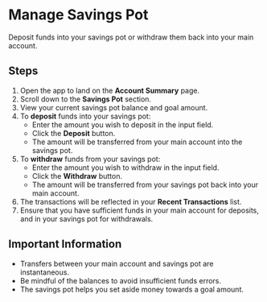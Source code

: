 # Manage Savings Pot

Deposit funds into your savings pot or withdraw them back into your main account.

## Steps

1. Open the app to land on the **Account Summary** page.
2. Scroll down to the **Savings Pot** section.
3. View your current savings pot balance and goal amount.
4. To **deposit** funds into your savings pot:
   - Enter the amount you wish to deposit in the input field.
   - Click the **Deposit** button.
   - The amount will be transferred from your main account into the savings pot.
5. To **withdraw** funds from your savings pot:
   - Enter the amount you wish to withdraw in the input field.
   - Click the **Withdraw** button.
   - The amount will be transferred from your savings pot back into your main account.
6. The transactions will be reflected in your **Recent Transactions** list.
7. Ensure that you have sufficient funds in your main account for deposits, and in your savings pot for withdrawals.

## Important Information

- Transfers between your main account and savings pot are instantaneous.
- Be mindful of the balances to avoid insufficient funds errors.
- The savings pot helps you set aside money towards a goal amount.